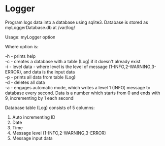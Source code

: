 # Logger

Program logs data into a database using sqlite3. Database is stored as myLoggerDatabase.db at /var/log/

Usage: myLogger option

Where option is:

-h - prints help  
-c - creates a database with a table (Log) if it doesn't already exist  
-i - level data - where level is the level of message (1-INFO,2-WARNING,3-ERROR), and data is the input data  
-p - prints all data from table (Log)  
-d - deletes all data  
-a - engages automatic mode, which writes a level 1 (INFO) message to database every second. Data is a number which starts from 0 and ends with 9, incrementing by 1 each second  

Database table (Log) consists of 5 columns:
1. Auto incrementing ID
2. Date
3. Time
4. Message level (1-INFO,2-WARNING,3-ERROR)
5. Message input data
